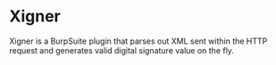 # Xigner
Xigner is a BurpSuite plugin that parses out XML sent within the HTTP request and generates valid digital signature value on the fly.
